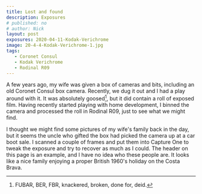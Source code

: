 ```yaml
---
title: Lost and found
description: Exposures
# published: no
# author: Nick
layout: post
exposures: 2020-04-11-Kodak-Verichrome
image: 20-4-4-Kodak-Verichrome-1.jpg
tags:
   - Coronet Consul
   - Kodak Verichrome
   - Rodinal R09
---
```

A few years ago, my wife was given a box of cameras and bits, including an old Coronet Consul box camera. Recently, we dug it out and I had a play around with it. It was absolutely goosed[^fubar], but it did contain a roll of exposed film. Having recently started playing with home development, I binned the camera and processed the roll in Rodinal R09, just to see what we might find. 

I thought we might find some pictures of my wife's family back in the day, but it seems the uncle who gifted the box had picked the camera up at a car boot sale. I scanned a couple of frames and put them into Capture One to tweak the exposure and try to recover as much as I could. The header on this page is an example, and I have no idea who these people are. It looks like a nice family enjoying a proper British 1960's holiday on the Costa Brava.

[^fubar]: FUBAR, BER, FBR, knackered, broken, done for, deid.

